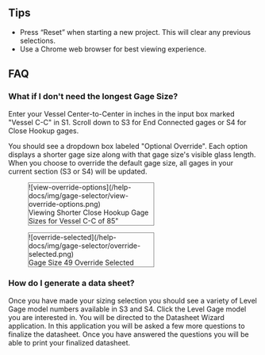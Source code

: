 ## **Tips**
- Press “Reset” when starting a new project.  This will clear any previous selections.
- Use a Chrome web browser for best viewing experience.

## **FAQ**

### **What if I don't need the longest Gage Size?**
Enter your Vessel Center-to-Center in inches in the input box marked "Vessel C-C" in S1.  Scroll down to S3 for End Connected gages or S4 for Close Hookup gages.

You should see a dropdown box labeled "Optional Override".  Each option displays a shorter gage size along with that gage size's visible glass length.  When you choose to override the default gage size, all gages in your current section (S3 or S4) will be updated.   

<figure markdown style="border: 1px solid grey; width: 50%">
![view-override-options](/help-docs/img/gage-selector/view-override-options.png)
<figcaption>Viewing Shorter Close Hookup Gage Sizes for Vessel C-C of 85"</figcaption>
</figure>

<figure markdown style="border: 1px solid grey; width: 50%">
![override-selected](/help-docs/img/gage-selector/override-selected.png)
<figcaption>Gage Size 49 Override Selected</figcaption>
</figure>

### **How do I generate a data sheet?**
Once you have made your sizing selection you should see a variety of Level Gage model numbers available in S3 and S4.  Click the Level Gage model you are interested in.  You will be directed to the Datasheet Wizard application.  In this application you will be asked a few more questions to finalize the datasheet.  Once you have answered the questions you will be able to print your finalized datasheet.

